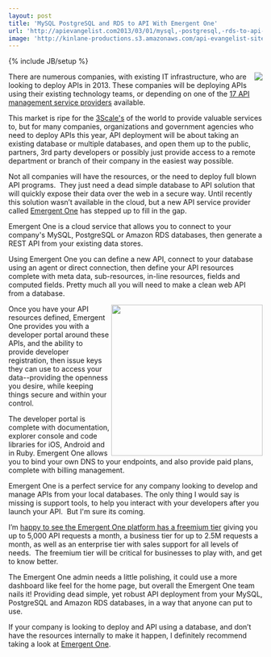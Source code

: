 ```yaml
---
layout: post
title: 'MySQL PostgreSQL and RDS to API With Emergent One'
url: 'http://apievangelist.com2013/03/01/mysql,-postgresql,-rds-to-api-with-emergent-one/'
image: 'http://kinlane-productions.s3.amazonaws.com/api-evangelist-site/blog/emergent-one-logo-horizontal.png'
---
```

{% include JB/setup %}
<p>
     <a href=http://www.emergentone.com/ target=_blank><img src=https://s3.amazonaws.com/kinlane-productions/api-service-providers/emergent-one/emergent-one-logo-horizontal.png  align=right /></a>
</p>
<p>
     There are numerous companies, with existing IT infrastructure, who are looking to deploy APIs in 2013. These companies will be deploying APIs using their existing technology teams, or depending on one of the <a href=/serviceproviders/>17 API management service providers</a> available.
</p>
<p>
     This market is ripe for the <a title=3Scale href=http://3scale.net>3Scale's</a> of the world to provide valuable services to, but for many companies, organizations and government agencies who need to deploy APIs this year, API deployment will be about taking an existing database or multiple databases, and open them up to the public, partners, 3rd party developers or possibly just provide access to a remote department or branch of their company in the easiest way possible.
</p>
<p>
     Not all companies will have the resources, or the need to deploy full blown API programs.  They just need a dead simple database to API solution that will quickly expose their data over the web in a secure way. Until recently this solution wasn’t available in the cloud, but a new API service provider called <a href=http://www.emergentone.com/ target=_blank>Emergent One</a> has stepped up to fill in the gap.
</p>
<p>
     Emergent One is a cloud service that allows you to connect to your company's MySQL, PostgreSQL or Amazon RDS databases, then generate a REST API from your existing data stores.
</p>
<p>
     Using Emergent One you can define a new API, connect to your database using an agent or direct connection, then define your API resources complete with meta data, sub-resources, in-line resources, fields and computed fields. Pretty much all you will need to make a clean web API from a database.
</p>
<p>
     <a href=http://www.emergentone.com/ target=_blank><img src=https://s3.amazonaws.com/kinlane-productions/api-service-providers/emergent-one/emergent-one-api-resources-from-database.png  width=300 align=right /></a>
</p>
<p>
     Once you have your API resources defined, Emergent One provides you with a developer portal around these APIs, and the ability to provide developer registration, then issue keys they can use to access your data--providing the openness you desire, while keeping things secure and within your control.
</p>
<p>
     The developer portal is complete with documentation, explorer console and code libraries for iOS, Android and in Ruby. Emergent One allows you to bind your own DNS to your endpoints, and also provide paid plans, complete with billing management.
</p>
<p>
     Emergent One is a perfect service for any company looking to develop and manage APIs from your local databases. The only thing I would say is missing is support tools, to help you interact with your developers after you launch your API.  But I'm sure its coming.
</p>
<p>
     I’m <a href=http://apievangelist.com/2013/01/17/api-management-platform-emergent-one-launches-free-tier/>happy to see the Emergent One platform has a freemium tier</a> giving you up to 5,000 API requests a month, a business tier for up to 2.5M requests a month, as well as an enterprise tier with sales support for all levels of needs.  The freemium tier will be critical for businesses to play with, and get to know better.
</p>
<p>
     The Emergent One admin needs a little polishing, it could use a more dashboard like feel for the home page, but overall the Emergent One team nails it! Providing dead simple, yet robust API deployment from your MySQL, PostgreSQL and Amazon RDS databases, in a way that anyone can put to use.
</p>
<p>
     If your company is looking to deploy and API using a database, and don’t have the resources internally to make it happen, I definitely recommend taking a look at <a href=http://www.emergentone.com/ target=_blank>Emergent One</a>.
</p>
